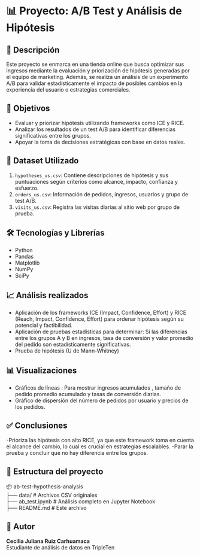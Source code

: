 # 📊 Proyecto: A/B Test y Análisis de Hipótesis

## 📌 Descripción

Este proyecto se enmarca en una tienda online que busca optimizar sus ingresos mediante la evaluación y priorización de hipótesis generadas por el equipo de marketing. Además, se realiza un análisis de un experimento A/B para validar estadísticamente el impacto de posibles cambios en la experiencia del usuario o estrategias comerciales.

## 🎯 Objetivos

- Evaluar y priorizar hipótesis utilizando frameworks como ICE y RICE.
- Analizar los resultados de un test A/B para identificar diferencias significativas entre los grupos.
- Apoyar la toma de decisiones estratégicas con base en datos reales.

## 📂 Dataset Utilizado

1. `hypotheses_us.csv`: Contiene descripciones de hipótesis y sus puntuaciones según criterios como alcance, impacto, confianza y esfuerzo.
2. `orders_us.csv`: Información de pedidos, ingresos, usuarios y grupo de test A/B.
3. `visits_us.csv`: Registra las visitas diarias al sitio web por grupo de prueba.

## 🛠 Tecnologías y Librerías

- Python
- Pandas
- Matplotlib 
- NumPy
- SciPy

## 📈 Análisis realizados

- Aplicación de los frameworks ICE (Impact, Confidence, Effort) y RICE (Reach, Impact, Confidence, Effort) para ordenar hipótesis según su potencial y factibilidad.
- Aplicación de pruebas estadísticas para determinar: Si las diferencias entre los grupos A y B en ingresos, tasa de conversión y valor promedio del pedido son estadísticamente significativas.
- Prueba de hipótesis (U de Mann-Whitney)

## 📊 Visualizaciones

- Gráficos de líneas : Para mostrar ingresos acumulados , tamaño de pedido promedio acumulado y tasas de conversión diarias.
- Gráfico de dispersión del número de pedidos por usuario y precios de los pedidos.

## ✅ Conclusiones

-Prioriza las hipótesis con alto RICE, ya que este framework toma en cuenta el alcance del cambio, lo cual es crucial en estrategias escalables.
-Parar la prueba y concluir que no hay diferencia entre los grupos.

## 📁 Estructura del proyecto

📦 ab-test-hypothesis-analysis  
├── data/                # Archivos CSV originales  
├── ab_test.ipynb        # Análisis completo en Jupyter Notebook  
├── README.md            # Este archivo  


## 👤 Autor

**Cecilia Juliana Ruiz Carhuamaca**  
Estudiante de análisis de datos en TripleTen  


